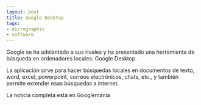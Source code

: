 ```yaml
---
layout: post
title: Google Desktop
tags:
- micrographic
- software
---
```

Google se ha adelantado a sus rivales y ha presentado una herramienta de búsqueda en ordenadores locales: Google Desktop.

La aplicación sirve para hacer búsquedas locales en documentos de texto, word, excel, powerpoint, correos electrónicos, chats, etc., y también permite extender esas búsquedas a internet.

La noticia completa está en Googlemania
